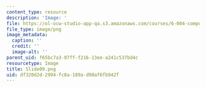 ```yaml
---
content_type: resource
description: 'Image: '
file: https://ol-ocw-studio-app-qa.s3.amazonaws.com/courses/6-004-computation-structures-spring-2017/df320d2d2994fc8a189ad90af6fb942f_Slide09.png
file_type: image/png
image_metadata:
  caption: ''
  credit: ''
  image-alt: ''
parent_uid: f65bc7a3-97ff-f216-13ee-a241c537bd4c
resourcetype: Image
title: Slide09.png
uid: df320d2d-2994-fc8a-189a-d90af6fb942f
---
```


